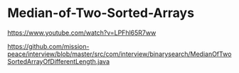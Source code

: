 # Median-of-Two-Sorted-Arrays

https://www.youtube.com/watch?v=LPFhl65R7ww

https://github.com/mission-peace/interview/blob/master/src/com/interview/binarysearch/MedianOfTwoSortedArrayOfDifferentLength.java
